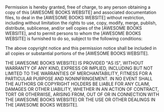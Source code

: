 Permission is hereby granted, free of charge, to any person obtaining a copy of this [AWESOME BOOKS WEBSITE] and associated documentation files, to deal in the [AWESOME BOOKS WEBSITE] without restriction, including without limitation the rights to use, copy, modify, merge, publish, distribute, sublicense, and/or sell copies of the [AWESOME BOOKS WEBSITE], and to permit persons to whom the [AWESOME BOOKS WEBSITE] is furnished to do so, subject to the following conditions:

The above copyright notice and this permission notice shall be included in all copies or substantial portions of the [AWESOME BOOKS WEBSITE].

THE [AWESOME BOOKS WEBSITE] IS PROVIDED "AS IS", WITHOUT WARRANTY OF ANY KIND, EXPRESS OR IMPLIED, INCLUDING BUT NOT LIMITED TO THE WARRANTIES OF MERCHANTABILITY, FITNESS FOR A PARTICULAR PURPOSE AND NONINFRINGEMENT. IN NO EVENT SHALL THE AUTHORS OR COPYRIGHT HOLDERS BE LIABLE FOR ANY CLAIM, DAMAGES OR OTHER LIABILITY, WHETHER IN AN ACTION OF CONTRACT, TORT OR OTHERWISE, ARISING FROM, OUT OF OR IN CONNECTION WITH THE [AWESOME BOOKS WEBSITE] OR THE USE OR OTHER DEALINGS IN THE [AWESOME BOOKS WEBSITE].
